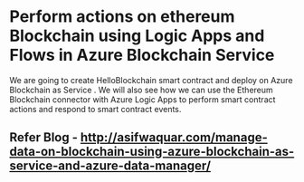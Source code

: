 # Perform actions on ethereum Blockchain using Logic Apps and Flows in Azure Blockchain Service
We are going to create HelloBlockchain smart contract and deploy on Azure Blockchain as Service . We will also see how we can use the Ethereum Blockchain connector with Azure Logic Apps to perform smart contract actions and respond to smart contract events. 

## Refer Blog -  http://asifwaquar.com/manage-data-on-blockchain-using-azure-blockchain-as-service-and-azure-data-manager/
